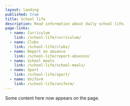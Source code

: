 ```yaml
---
layout: landing
published: true
title: School life
description: Read information about daily school life.
page-links:
  - name: Curriculum
    link: /school-life/curriculum/
  - name: Clubs
    link: /school-life/clubs/
  - name: Report an absence
    link: /school-life/report-absence/
  - name: School meals
    link: /school-life/school-meals/
  - name: Sport
    link: /school-life/sport/
  - name: Uniform
    link: /school-life/uniform/
---
```


Some content here now appears on the page.
